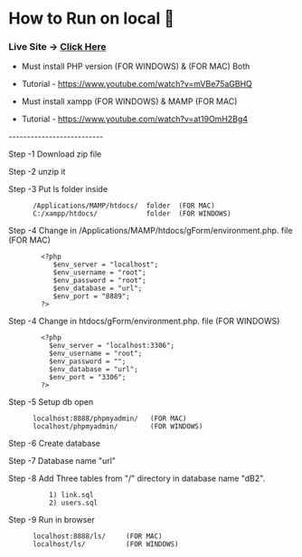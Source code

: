 # How to Run on local 📖


### Live Site -> <a href="http://micro.epizy.com" target="_blank">Click Here</a>

- Must install PHP version (FOR WINDOWS) & (FOR MAC) Both
- Tutorial - https://www.youtube.com/watch?v=mVBe75aGBHQ


- Must install xampp (FOR WINDOWS) & MAMP (FOR MAC) 
- Tutorial - https://www.youtube.com/watch?v=at19OmH2Bg4

-------*---------*----------

Step -1   Download zip file 

Step -2   unzip it 

Step -3   Put ls folder inside 

          /Applications/MAMP/htdocs/  folder  (FOR MAC)
          C:/xampp/htdocs/            folder  (FOR WINDOWS)

Step -4   Change in /Applications/MAMP/htdocs/gForm/environment.php. file (FOR MAC)
          
            <?php
               $env_server = "localhost";
               $env_username = "root";
               $env_password = "root";
               $env_database = "url";
               $env_port = "8889";
            ?>

Step -4   Change in htdocs/gForm/environment.php. file (FOR WINDOWS)
          
            <?php
              $env_server = "localhost:3306";
              $env_username = "root";
              $env_password = "";
              $env_database = "url";
              $env_port = "3306";
            ?>

Step -5   Setup db open 

          localhost:8888/phpmyadmin/   (FOR MAC)
          localhost/phpmyadmin/        (FOR WINDOWS)

Step -6   Create database 

Step -7   Database name  "url"

Step -8   Add Three tables from "/" directory in database name "dB2". 

              1) link.sql
              2) users.sql


Step -9   Run in browser 

          localhost:8888/ls/     (FOR MAC)
          localhost/ls/          (FOR WINDOWS)


